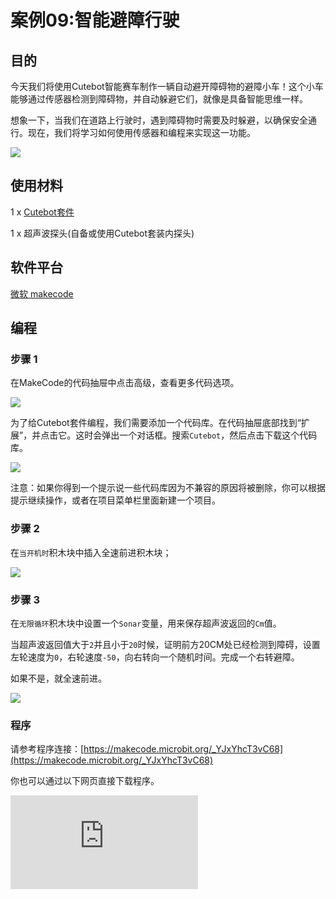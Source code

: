 ﻿---
sidebar_position: 12
sidebar_label: 智能避障行驶
---

# 案例09:智能避障行驶

## 目的

今天我们将使用Cutebot智能赛车制作一辆自动避开障碍物的避障小车！这个小车能够通过传感器检测到障碍物，并自动躲避它们，就像是具备智能思维一样。

想象一下，当我们在道路上行驶时，遇到障碍物时需要及时躲避，以确保安全通行。现在，我们将学习如何使用传感器和编程来实现这一功能。

![](https://wiki-media-ef.oss-cn-hongkong.aliyuncs.com/docs/microbit/microbit-smart-car/microbit-smart-cutebot/images/cutebot-case-09-01.png)

## 使用材料

1 x [Cutebot套件](https://item.taobao.com/item.htm?spm=a1z10.3-c-s.w4002-18602834180.23.78b86655ZP5Yg8&id=598365555295)

1 x 超声波探头(自备或使用Cutebot套装内探头)

## 软件平台

[微软 makecode](https://makecode.microbit.org/#)

## 编程

### 步骤 1
在MakeCode的代码抽屉中点击高级，查看更多代码选项。

![](https://wiki-media-ef.oss-cn-hongkong.aliyuncs.com/docs/microbit/microbit-smart-car/microbit-smart-cutebot/images/cutebot-pk-1.png)

为了给Cutebot套件编程，我们需要添加一个代码库。在代码抽屉底部找到“扩展”，并点击它。这时会弹出一个对话框。搜索`Cutebot`，然后点击下载这个代码库。

![](https://wiki-media-ef.oss-cn-hongkong.aliyuncs.com/docs/microbit/microbit-smart-car/microbit-smart-cutebot/images/cutebot-pk-11.png)

注意：如果你得到一个提示说一些代码库因为不兼容的原因将被删除，你可以根据提示继续操作，或者在项目菜单栏里面新建一个项目。

### 步骤 2

在`当开机时`积木块中插入全速前进积木块；

![](https://wiki-media-ef.oss-cn-hongkong.aliyuncs.com/docs/microbit/microbit-smart-car/microbit-smart-cutebot/images/case_09_01.png)

### 步骤 3

在`无限循环`积木块中设置一个`Sonar`变量，用来保存超声波返回的`Cm`值。

当超声波返回值大于`2`并且小于`20`时候，证明前方20CM处已经检测到障碍，设置左轮速度为`0`，右轮速度`-50`，向右转向一个随机时间。完成一个右转避障。

如果不是，就全速前进。

![](https://wiki-media-ef.oss-cn-hongkong.aliyuncs.com/docs/microbit/microbit-smart-car/microbit-smart-cutebot/images/case_09_02.png)


### 程序

请参考程序连接：[https://makecode.microbit.org/_YJxYhcT3vC68](https://makecode.microbit.org/_YJxYhcT3vC68)

你也可以通过以下网页直接下载程序。

<div
    style={{
        position: 'relative',
        paddingBottom: '60%',
        overflow: 'hidden',
    }}
>
    <iframe
        src="https://makecode.microbit.org/_YJxYhcT3vC68"
        frameborder="0"
        sandbox="allow-popups allow-forms allow-scripts allow-same-origin"
        style={{
            position: 'absolute',
            width: '100%',
            height: '100%',
        }}
    />
</div>
---

## 结论

小车全速前进，当检测到20cm之内有障碍物时，向右旋转一个角度，继续前进。

![](https://wiki-media-ef.oss-cn-hongkong.aliyuncs.com/docs/microbit/microbit-smart-car/microbit-smart-cutebot/images/cutebot-case-09.gif)

## 思考

为什么要判断返回值大于2CM。

## 常见问题

Q：使用cutebot小车时，发现小车本来正常行驶，接入超声波传感器后小车故障，无法行驶。

A：请检查超声波传感器是否插错接口，应该插在sonar接口而不是iic接口。

## 相关阅读

